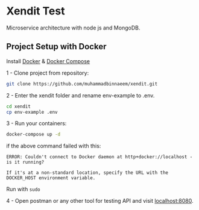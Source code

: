 # Xendit Test

Microservice architecture with node js and MongoDB.

## Project Setup with Docker

Install [Docker](https://www.docker.com) & [Docker Compose](https://docs.docker.com/compose/install/)

1 - Clone project from repository:

```bash
git clone https://github.com/muhammadbinnaeem/xendit.git
```

2 - Enter the xendit folder and rename env-example to .env.

```bash
cd xendit
cp env-example .env
```

3 - Run your containers:
```bash
docker-compose up -d 
```

if the above command failed with this:
```
ERROR: Couldn't connect to Docker daemon at http+docker://localhost - is it running?

If it's at a non-standard location, specify the URL with the DOCKER_HOST environment variable.
```

Run with `sudo`

4 - Open postman or any other tool for testing API and visit [localhost:8080](http://localhost:8080).